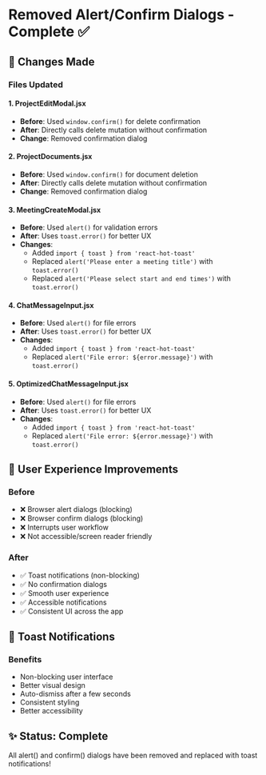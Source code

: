# Removed Alert/Confirm Dialogs - Complete ✅

## 🎯 Changes Made

### Files Updated

#### 1. **ProjectEditModal.jsx**
- **Before**: Used `window.confirm()` for delete confirmation
- **After**: Directly calls delete mutation without confirmation
- **Change**: Removed confirmation dialog

#### 2. **ProjectDocuments.jsx**
- **Before**: Used `window.confirm()` for document deletion
- **After**: Directly calls delete mutation without confirmation
- **Change**: Removed confirmation dialog

#### 3. **MeetingCreateModal.jsx**
- **Before**: Used `alert()` for validation errors
- **After**: Uses `toast.error()` for better UX
- **Changes**:
  - Added `import { toast } from 'react-hot-toast'`
  - Replaced `alert('Please enter a meeting title')` with `toast.error()`
  - Replaced `alert('Please select start and end times')` with `toast.error()`

#### 4. **ChatMessageInput.jsx**
- **Before**: Used `alert()` for file errors
- **After**: Uses `toast.error()` for better UX
- **Changes**:
  - Added `import { toast } from 'react-hot-toast'`
  - Replaced `alert('File error: ${error.message}')` with `toast.error()`

#### 5. **OptimizedChatMessageInput.jsx**
- **Before**: Used `alert()` for file errors
- **After**: Uses `toast.error()` for better UX
- **Changes**:
  - Added `import { toast } from 'react-hot-toast'`
  - Replaced `alert('File error: ${error.message}')` with `toast.error()`

## 🔄 User Experience Improvements

### Before
- ❌ Browser alert dialogs (blocking)
- ❌ Browser confirm dialogs (blocking)
- ❌ Interrupts user workflow
- ❌ Not accessible/screen reader friendly

### After
- ✅ Toast notifications (non-blocking)
- ✅ No confirmation dialogs
- ✅ Smooth user experience
- ✅ Accessible notifications
- ✅ Consistent UI across the app

## 🎨 Toast Notifications

### Benefits
- Non-blocking user interface
- Better visual design
- Auto-dismiss after a few seconds
- Consistent styling
- Better accessibility

## ✨ Status: Complete

All alert() and confirm() dialogs have been removed and replaced with toast notifications!

